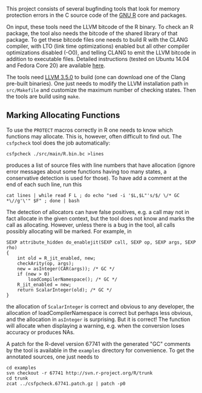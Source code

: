 
This project consists of several bugfinding tools that look for memory
protection errors in the C source code of the [GNU
R](http://www.r-project.org/) core and packages.

On input, these tools need the LLVM bitcode of the R binary. To check an R
package, the tool also needs the bitcode of the shared library of that
package. To get these bitcode files one needs to build R with the CLANG
compiler, with LTO (link time optimizations) enabled but all other compiler
optimizations disabled (-O0), and telling CLANG to emit the LLVM bitcode in
addition to executable files. Detailed instructions (tested on Ubuntu 14.04 and
Fedora Core 20) are available [here](todo).

The tools need [LLVM 3.5.0](http://llvm.org/releases/download.html) to build
(one can download one of the Clang pre-built binaries). One just needs to
modify the LLVM installation path in `src/Makefile` and customize the
maximum number of checking states. Then the tools are build using `make`.

## Marking Allocating Functions

To use the `PROTECT` macros correctly in R one needs to know which functions
may allocate. This is, however, often difficult to find out. The `csfpcheck`
tool does the job automatically:

`csfpcheck ./src/main/R.bin.bc >lines`

produces a list of source files with line numbers that have allocation
(ignore error messages about some functions having too many states, a
conservative detection is used for those).  To have add a comment at the end of
each such line, run this

`cat lines | while read F L ; do echo "sed -i '$L,$L"'s/$/ \/* GC *\//g'\'" $F" ; done | bash`

The detection of allocators can have false positives, e.g. a call may not in
fact allocate in the given context, but the tool does not know and marks the
call as allocating. However, unless there is a bug in the tool, all calls
possibly allocating will be marked. For example, in

```
SEXP attribute_hidden do_enablejit(SEXP call, SEXP op, SEXP args, SEXP rho)
{
    int old = R_jit_enabled, new;
    checkArity(op, args);
    new = asInteger(CAR(args)); /* GC */
    if (new > 0)
        loadCompilerNamespace(); /* GC */
    R_jit_enabled = new;
    return ScalarInteger(old); /* GC */
}
```

the allocation of `ScalarInteger` is correct and obvious to any developer,
the allocation of loadCompilerNamespace is correct but perhaps less obvious,
and the allocation in `asInteger` is surprising.  But it is correct!  The
function will allocate when displaying a warning, e.g.  when the conversion
loses accuracy or produces NAs.

A patch for the R-devel version 67741 with the generated "GC" comments by
the tool is available in the `examples` directory for convenience. To get
the annotated sources, one just needs to

```
cd examples
svn checkout -r 67741 http://svn.r-project.org/R/trunk
cd trunk
zcat ../csfpcheck.67741.patch.gz | patch -p0
```

